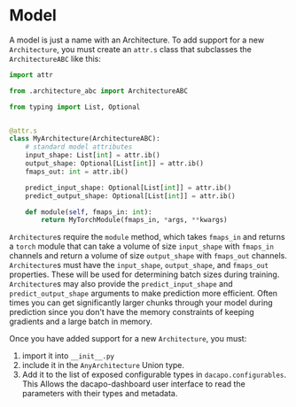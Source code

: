 # Model

A model is just a name with an Architecture. To add support for a new `Architecture`, 
you must create an `attr.s` class that subclasses the `ArchitectureABC` like this:

```python
import attr

from .architecture_abc import ArchitectureABC

from typing import List, Optional


@attr.s
class MyArchitecture(ArchitectureABC):
    # standard model attributes
    input_shape: List[int] = attr.ib()
    output_shape: Optional[List[int]] = attr.ib()
    fmaps_out: int = attr.ib()

    predict_input_shape: Optional[List[int]] = attr.ib()
    predict_output_shape: Optional[List[int]] = attr.ib()

    def module(self, fmaps_in: int):
        return MyTorchModule(fmaps_in, *args, **kwargs)
```

`Architecture`s require the `module` method, which takes `fmaps_in`
and returns a `torch` module that can take a volume of size `input_shape`
with `fmaps_in` channels and return a volume of size `output_shape` with
`fmaps_out` channels.
`Architecture`s must have the `input_shape`, `output_shape`, and `fmaps_out`
properties. These will be used for determining batch sizes during training.
`Architecture`s may also provide the `predict_input_shape` and `predict_output_shape`
arguments to make prediction more efficient. Often times you can get significantly
larger chunks through your model during prediction since you don't have
the memory constraints of keeping gradients and a large batch in memory.


Once you have added support for a new `Architecture`, you must:
1) import it into `__init__.py`
2) include it in the `AnyArchitecture` Union type.
3) Add it to the list of exposed configurable types in `dacapo.configurables`. This Allows
the dacapo-dashboard user interface to read the parameters with their types and metadata.